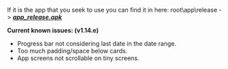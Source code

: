 If it is the app that you seek to use you can find it in here: root\app\release -> ***[app_release.apk](https://github.com/spewedprojects/MeditationTracker/blob/master/app/release/app-release.apk)***


**Current known issues: (v1.14.e)**
- Progress bar not considering last date in the date range.
- Too much padding/space below cards.
- App screens not scrollable on tiny screens.
